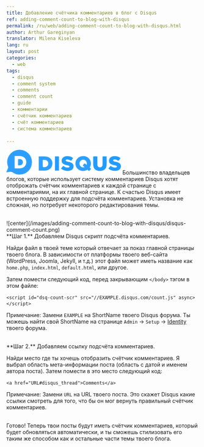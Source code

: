 ```yaml
---
title: Добавление счётчика комментариев в блог с Disqus
ref: adding-comment-count-to-blog-with-disqus
permalink: /ru/web/adding-comment-count-to-blog-with-disqus.html
author: Arthur Gareginyan
translator: Milena Kiseleva
lang: ru
layout: post
categories:
  - web
tags:
  - disqus
  - comment system
  - comments
  - comment count
  - guide
  - комментарии
  - счётчик комментариев
  - счёт комментариев
  - система комментариев

---
```


![thumb](/images/thumbnail/disqus.png)
Большинство владельцев блогов, которые использует систему комментариев Disqus хотят отоброжать счётчик комментариев к каждой странице с комментариями, на их главной странице. К счастью Disqus имеет встроенную поддержку для подсчёта комментариев. Установка не сложная, но потребует некоторого редактирования темы.

<br>
![center](/images/adding-comment-count-to-blog-with-disqus/disqus-comment-count.png)

<br>
**Шаг 1.** Добавляем Disqus скрипт подсчёта комментариев.

Найди файл в твоей теме который отвечает за показ главной страницы твоего блога. В зависимости от платформы твоего веб-сайта (WordPress, Joomla, Jekyll, и т.д.) этот файл может иметь название как `home.php`, `index.html`, `default.html`, или другое.

Затем помести следующий код, перед закрывающим `</body>` тэгом в этом файле:

```
<script id="dsq-count-scr" src="//EXAMPLE.disqus.com/count.js" async></script>
```

Примечание: Замени `EXAMPLE` на ShortName твоего Disqus форума. Ты можешь найти свой ShortName на странице `Admin` → `Setup` → [Identity](http://disqus.com/admin/settings/) твоего форума.


<br>
**Шаг 2.** Добавляем ссылку подсчёта комментариев.

Найди место где ты хочешь отобразить счётчик комментариев. Я выбрал область мета-информации поста (область с датой и именем автора поста). Затем помести в это место следующий код:

```
<a href="URL#disqus_thread">Comments</a>
```

Примечание: Замени `URL` на URL твоего поста. Это скажет Disqus какие ссылки смотреть для того, что бы он мог вернуть правильный счётчик комментариев.

<br>
Готово! Теперь твои посты будут иметь счётчик комментариев, который будет обновляться автоматически, и ты сможешь стилизовать его таким же способом как и остальные части темы твоего блога.

